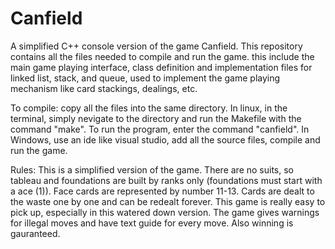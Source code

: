 # Canfield
A simplified C++ console version of the game Canfield.
This repository contains all the files needed to compile and run the game. this include the main game playing interface, class definition and implementation files for linked list, stack, and queue, used to implement the game playing mechanism like card stackings, dealings, etc.

To compile: copy all the files into the same directory. In linux, in the terminal, simply nevigate to the directory and run the Makefile with the command "make". To run the program, enter the command "canfield".
In Windows, use an ide like visual studio, add all the source files, compile and run the game.

Rules: This is a simplified version of the game. There are no suits, so tableau and foundations are built by ranks only (foundations must start with a ace (1)). Face cards are represented by number 11-13. Cards are dealt to the waste one by one and can be redealt forever. This game is really easy to pick up, especially in this watered down version. The game gives warnings for illegal moves and have text guide for every move. Also winning is gauranteed.

